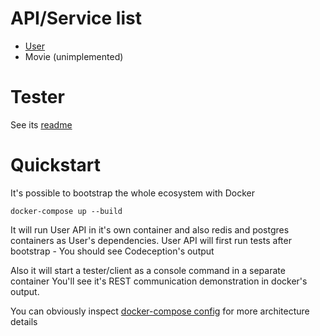 # API/Service list

* [User](api-user/readme.md)
* Movie (unimplemented)


# Tester

See its [readme](client/readme.md)


# Quickstart

It's possible to bootstrap the whole ecosystem with Docker

```
docker-compose up --build
```

It will run User API in it's own container and also redis and postgres containers as User's dependencies.
User API will first run tests after bootstrap - You should see Codeception's output

Also it will start a tester/client as a console command in a separate container
You'll see it's REST communication demonstration in docker's output.

You can obviously inspect [docker-compose config](docker-compose.yml) for more architecture details